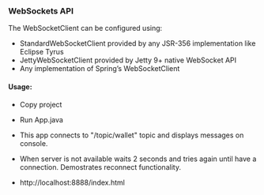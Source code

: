 ### WebSockets API

The WebSocketClient can be configured using:
- StandardWebSocketClient provided by any JSR-356 implementation like Eclipse Tyrus
- JettyWebSocketClient provided by Jetty 9+ native WebSocket API
- Any implementation of Spring’s WebSocketClient


#### Usage:
- Copy project
- Run App.java
- This app connects to "/topic/wallet" topic and displays messages on console.
- When server is not available waits 2 seconds and tries again until have a connection. Demostrates reconnect functionality.

- http://localhost:8888/index.html